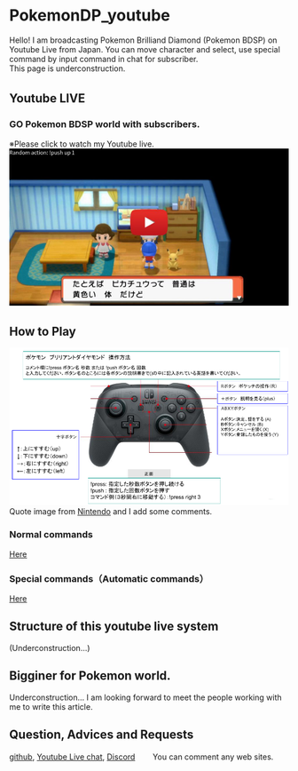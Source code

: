 # PokemonDP_youtube
Hello! I am broadcasting Pokemon Brilliand Diamond (Pokemon BDSP) on Youtube Live from Japan.
You can move character and select, use special command by input command in chat for subscriber.  
This page is underconstruction.

## Youtube LIVE　　
### GO Pokemon BDSP world with subscribers.
※Please click to watch my Youtube live.
[![pokemonDaiamond](/img/thumbnail_youtube.jpg)](https://www.youtube.com/channel/UC_G0xSWO83Xp1h-dtJDePRw/live)　　

## How to Play
![PLAY](/img/pro-controler-explanation.png)  
Quote image from [Nintendo](https://www.nintendo.co.jp/hardware/switch/accessories/procon.html?width=960) and I add some comments.

### Normal commands
[Here](https://github.com/AI-switch-programming/PokemonDP_youtube/wiki/%E9%80%9A%E5%B8%B8%E3%82%B3%E3%83%9E%E3%83%B3%E3%83%89)

### Special commands（Automatic commands）
[Here](https://github.com/AI-switch-programming/PokemonDP_youtube/wiki/%E7%89%B9%E6%AE%8A%E3%82%B3%E3%83%9E%E3%83%B3%E3%83%89)

## Structure of this youtube live system
(Underconstruction...)

## Bigginer for Pokemon world.
Underconstruction...
I am looking forward to meet the people working with me to write this article.


## Question, Advices and Requests
[github](https://github.com/AI-switch-programming/PokemonDP_youtube/discussions/8), [Youtube Live chat](https://www.youtube.com/channel/UC_G0xSWO83Xp1h-dtJDePRw/live), [Discord](https://discord.gg/kAjhKGYx9Y)　　
You can comment any web sites.  

